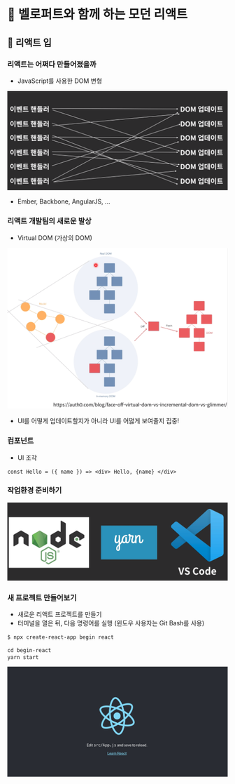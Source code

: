 # :book: 벨로퍼트와 함께 하는 모던 리액트

## :pushpin: 리액트 입


### 리액트는 어쩌다 만들어졌을까

- JavaScript를 사용한 DOM 변형 

![DOM업데이트](./image/DOM업데이트.png)

- Ember, Backbone, AngularJS, ...


### 리액트 개발팀의 새로운 발상

- Virtual DOM (가상의 DOM)

![VirtualDOM](./image/virtualDOM.png)

- UI를 어떻게 업데이트할지가 아니라 UI를 어떯게 보여줄지 집중!


### 컴포넌트

- UI 조각

```
const Hello = ({ name }) => <div> Hello, {name} </div>

```


### 작업환경 준비하기 

![작업환경](./image/작업환경.png)


### 새 프로젝트 만들어보기 

- 새로운 리액트 프로젝트를 만들기
- 터미널을 열은 뒤, 다음 명령어를 실행 (윈도우 사용자는 Git Bash를 사용)

````
$ npx create-react-app begin react
````

```
cd begin-react
yarn start
```


![프로젝트](./image/프로젝트생성.png)